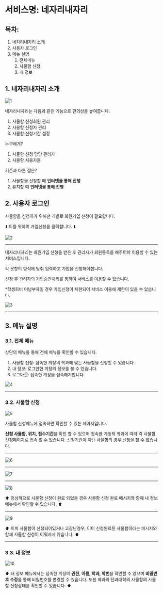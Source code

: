 # 서비스명: 네자리내자리

## 목차:

1. 네자리내자리 소개
2. 사용자 로그인
3. 메뉴 설명
   1. 전체메뉴
   2. 사물함 신청
   3. 내 정보

## 1. 네자리내자리 소개

![1](https://user-images.githubusercontent.com/26649774/100053343-358cec00-2e63-11eb-8210-09ddbb2d6808.png)

네자리내자리는 다음과 같은 기능으로 편의성을 높여줍니다.
1. 사물함 신청회원 관리
2. 사물함 신청자 관리
3. 사물함 신청기간 설정

누구에게? 
1. 사물함 신청 담당 관리자
2. 사물함 사용자들

기존과 다른 점은?
1. 사물함을 신청할 때 <strong>인터넷을 통해 진행</strong>
2. 유지할 때 <strong>인터넷을 통해 진행</strong>

## 2. 사용자 로그인

사물함을 신청하기 위해선 개별로 회원가입 신청이 필요합니다.

⬇️ 이를 위하여 가입신청을 클릭합니다. ⬇️

![2](https://user-images.githubusercontent.com/26649774/100053346-36be1900-2e63-11eb-8d63-941c40b22375.png)

---

네자리내자리는 회원가입 신청을 받은 후 관리자가 회원등록을 해주어야 이용할 수 있는 서비스입니다.

각 문항의 양식에 맞춰 입력하고 가입을 신청해야합니다.

신청 후 관리자의 가입승인처리를 통하여 서비스를 이용할 수 있습니다.

*학생회비 미납부자일 경우 가입신청이 제한되어 서비스 이용에 제한이 있을 수 있습니다.

![3](https://user-images.githubusercontent.com/26649774/100053347-3756af80-2e63-11eb-9e08-6f490f404b55.png)

---

## 3. 메뉴 설명

### 3.1. 전체 메뉴

상단의 메뉴를 통해 전체 메뉴를 확인할 수 있습니다.

1. 사물함 신청: 접속한 계정의 학과에 맞는 사물함을 신청할 수 있습니다.
2. 내 정보: 로그인한 계정의 정보를 볼 수 있습니다.
3. 로그아웃: 접속한 계정을 접속해지합니다.

![4](https://user-images.githubusercontent.com/26649774/100053349-37ef4600-2e63-11eb-9028-6343de3ed471.png)

---

### 3.2. 사물함 신청

![5](https://user-images.githubusercontent.com/26649774/100053352-3887dc80-2e63-11eb-8f54-1c69768005b0.png)

사물함 신청메뉴에 접속하면 확인할 수 있는 페이지입니다.

<strong>신청 사물함, 위치, 접수기간</strong>을 확인 할 수 있으며 접속한 계정의 학과에 따라 각 사물함 신청페이지로 접속 할 수 있습니다. 신청기간이 아닌 사물함의 경우 신청을 할 수 없습니다.

---

![6](https://user-images.githubusercontent.com/26649774/100053356-39207300-2e63-11eb-81c8-93daa9aa4e4b.png)

---

![7](https://user-images.githubusercontent.com/26649774/100053357-39207300-2e63-11eb-9bcc-6b856aad2881.png)

---

![8](https://user-images.githubusercontent.com/26649774/100053359-39b90980-2e63-11eb-8d1e-de33b3cc3db4.png)

⬆️ 정상적으로 사물함 신청이 완료 되었을 경우 사물함 신청 완료 메시지와 함께 내 정보 메뉴에서 확인할 수 있습니다. ⬆️

---

![9](https://user-images.githubusercontent.com/26649774/100053361-39b90980-2e63-11eb-84f7-bbc4f6c110df.png)

⬆️ 이미 사물함이 신청되어있거나 고장난경우, 이미 신청완료된 사물함이라는 메시지와 함께 사물함 신청이 이뤄지지 않습니다. ⬆️

---

### 3.3. 내 정보

![10](https://user-images.githubusercontent.com/26649774/100053363-3a51a000-2e63-11eb-8aab-0e51d6751c83.png)

⬆️ 내 정보 메뉴에서는 접속한 계정의 <strong>권한, 이름, 학과, 학번</strong>을 확인할 수 있으며 <strong>비밀번호 수정</strong>을 통해 비밀번호를 변경할 수 있습니다. 또한 학과와 단과대학의 사물함의 사물함 신청상태를 확인할 수 있습니다. ⬆️
